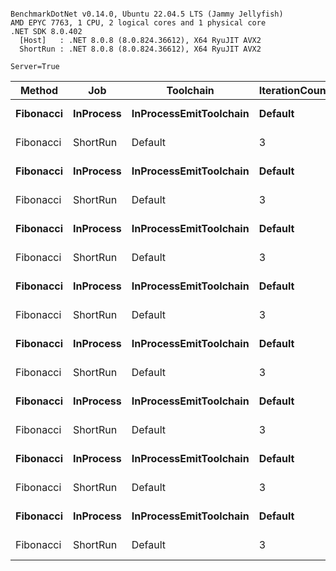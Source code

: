```

BenchmarkDotNet v0.14.0, Ubuntu 22.04.5 LTS (Jammy Jellyfish)
AMD EPYC 7763, 1 CPU, 2 logical cores and 1 physical core
.NET SDK 8.0.402
  [Host]   : .NET 8.0.8 (8.0.824.36612), X64 RyuJIT AVX2
  ShortRun : .NET 8.0.8 (8.0.824.36612), X64 RyuJIT AVX2

Server=True  

```
| Method    | Job       | Toolchain              | IterationCount | LaunchCount | WarmupCount | Count | Mean      | Error     | StdDev   | Min       | Max       | Q1        | Q3        | Median    | Gen0   | Allocated |
|---------- |---------- |----------------------- |--------------- |------------ |------------ |------ |----------:|----------:|---------:|----------:|----------:|----------:|----------:|----------:|-------:|----------:|
| **Fibonacci** | **InProcess** | **InProcessEmitToolchain** | **Default**        | **Default**     | **Default**     | **1**     |  **51.33 ns** |  **0.399 ns** | **0.354 ns** |  **50.92 ns** |  **52.08 ns** |  **51.03 ns** |  **51.56 ns** |  **51.29 ns** | **0.0015** |     **128 B** |
| Fibonacci | ShortRun  | Default                | 3              | 1           | 3           | 1     |  48.63 ns |  5.146 ns | 0.282 ns |  48.34 ns |  48.90 ns |  48.49 ns |  48.77 ns |  48.65 ns | 0.0004 |     128 B |
| **Fibonacci** | **InProcess** | **InProcessEmitToolchain** | **Default**        | **Default**     | **Default**     | **2**     |  **86.01 ns** |  **0.551 ns** | **0.516 ns** |  **85.36 ns** |  **86.82 ns** |  **85.65 ns** |  **86.37 ns** |  **85.93 ns** | **0.0019** |     **168 B** |
| Fibonacci | ShortRun  | Default                | 3              | 1           | 3           | 2     |  67.95 ns |  5.258 ns | 0.288 ns |  67.72 ns |  68.27 ns |  67.79 ns |  68.07 ns |  67.87 ns | 0.0005 |     168 B |
| **Fibonacci** | **InProcess** | **InProcessEmitToolchain** | **Default**        | **Default**     | **Default**     | **3**     |  **97.61 ns** |  **0.600 ns** | **0.532 ns** |  **96.60 ns** |  **98.47 ns** |  **97.27 ns** |  **97.89 ns** |  **97.55 ns** | **0.0019** |     **168 B** |
| Fibonacci | ShortRun  | Default                | 3              | 1           | 3           | 3     |  72.69 ns |  6.480 ns | 0.355 ns |  72.36 ns |  73.07 ns |  72.50 ns |  72.86 ns |  72.65 ns | 0.0005 |     168 B |
| **Fibonacci** | **InProcess** | **InProcessEmitToolchain** | **Default**        | **Default**     | **Default**     | **5**     | **140.32 ns** |  **0.807 ns** | **0.755 ns** | **138.42 ns** | **141.55 ns** | **139.97 ns** | **140.65 ns** | **140.31 ns** | **0.0026** |     **224 B** |
| Fibonacci | ShortRun  | Default                | 3              | 1           | 3           | 5     | 103.44 ns |  5.672 ns | 0.311 ns | 103.13 ns | 103.75 ns | 103.28 ns | 103.59 ns | 103.43 ns | 0.0006 |     224 B |
| **Fibonacci** | **InProcess** | **InProcessEmitToolchain** | **Default**        | **Default**     | **Default**     | **8**     | **171.02 ns** |  **1.026 ns** | **0.909 ns** | **168.92 ns** | **172.04 ns** | **170.90 ns** | **171.60 ns** | **171.16 ns** | **0.0026** |     **224 B** |
| Fibonacci | ShortRun  | Default                | 3              | 1           | 3           | 8     | 120.93 ns | 28.713 ns | 1.574 ns | 119.70 ns | 122.70 ns | 120.04 ns | 121.54 ns | 120.38 ns | 0.0005 |     224 B |
| **Fibonacci** | **InProcess** | **InProcessEmitToolchain** | **Default**        | **Default**     | **Default**     | **13**    | **250.27 ns** |  **1.181 ns** | **1.105 ns** | **248.11 ns** | **251.98 ns** | **249.44 ns** | **250.93 ns** | **250.63 ns** | **0.0033** |     **312 B** |
| Fibonacci | ShortRun  | Default                | 3              | 1           | 3           | 13    | 165.13 ns | 17.284 ns | 0.947 ns | 164.05 ns | 165.84 ns | 164.77 ns | 165.66 ns | 165.48 ns | 0.0007 |     312 B |
| **Fibonacci** | **InProcess** | **InProcessEmitToolchain** | **Default**        | **Default**     | **Default**     | **21**    | **364.11 ns** |  **7.047 ns** | **6.247 ns** | **351.55 ns** | **369.84 ns** | **360.04 ns** | **368.14 ns** | **367.27 ns** | **0.0052** |     **464 B** |
| Fibonacci | ShortRun  | Default                | 3              | 1           | 3           | 21    | 234.84 ns | 17.037 ns | 0.934 ns | 234.11 ns | 235.89 ns | 234.31 ns | 235.20 ns | 234.51 ns | 0.0012 |     464 B |
| **Fibonacci** | **InProcess** | **InProcessEmitToolchain** | **Default**        | **Default**     | **Default**     | **34**    | **536.57 ns** |  **4.529 ns** | **4.015 ns** | **531.91 ns** | **545.24 ns** | **533.92 ns** | **537.54 ns** | **535.44 ns** | **0.0086** |     **744 B** |
| Fibonacci | ShortRun  | Default                | 3              | 1           | 3           | 34    | 350.08 ns |  8.667 ns | 0.475 ns | 349.55 ns | 350.47 ns | 349.88 ns | 350.34 ns | 350.21 ns | 0.0019 |     744 B |
